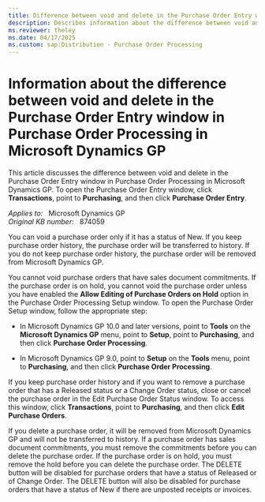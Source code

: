 ```yaml
---
title: Difference between void and delete in the Purchase Order Entry window in Purchase Order Processing in Microsoft Dynamics GP
description: Describes information about the difference between void and delete in the Purchase Order Entry window in Purchase Order Processing in Microsoft Dynamics GP.
ms.reviewer: theley
ms.date: 04/17/2025
ms.custom: sap:Distribution - Purchase Order Processing
---
```

# Information about the difference between void and delete in the Purchase Order Entry window in Purchase Order Processing in Microsoft Dynamics GP

This article discusses the difference between void and delete in the Purchase Order Entry window in Purchase Order Processing in Microsoft Dynamics GP. To open the Purchase Order Entry window, click **Transactions**, point to **Purchasing**, and then click **Purchase Order Entry**.

_Applies to:_ &nbsp; Microsoft Dynamics GP  
_Original KB number:_ &nbsp; 874059

You can void a purchase order only if it has a status of New. If you keep purchase order history, the purchase order will be transferred to history. If you do not keep purchase order history, the purchase order will be removed from Microsoft Dynamics GP.

You cannot void purchase orders that have sales document commitments. If the purchase order is on hold, you cannot void the purchase order unless you have enabled the **Allow Editing of Purchase Orders on Hold** option in the Purchase Order Processing Setup window. To open the Purchase Order Setup window, follow the appropriate step:

- In Microsoft Dynamics GP 10.0 and later versions, point to **Tools** on the **Microsoft Dynamics GP** menu, point to **Setup**, point to **Purchasing**, and then click **Purchase Order Processing**.

- In Microsoft Dynamics GP 9.0, point to **Setup** on the **Tools** menu, point to **Purchasing**, and then click **Purchase Order Processing**.

If you keep purchase order history and if you want to remove a purchase order that has a Released status or a Change Order status, close or cancel the purchase order in the Edit Purchase Order Status window. To access this window, click **Transactions**, point to **Purchasing**, and then click **Edit Purchase Orders**.

If you delete a purchase order, it will be removed from Microsoft Dynamics GP and will not be transferred to history. If a purchase order has sales document commitments, you must remove the commitments before you can delete the purchase order. If the purchase order is on hold, you must remove the hold before you can delete the purchase order. The DELETE button will be disabled for purchase orders that have a status of Released or of Change Order. The DELETE button will also be disabled for purchase orders that have a status of New if there are unposted receipts or invoices.
